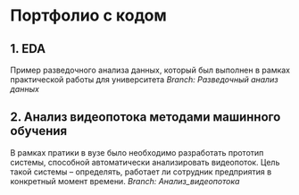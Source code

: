 # Портфолио с кодом

## 1. EDA
Пример разведочного анализа данных, который был выполнен в рамках практической работы для университета
_Branch: Разведочный анализ данных_

## 2. Анализ видеопотока методами машинного обучения
В рамках пратики в вузе было необходимо разработать прототип системы, способной автоматически анализировать видеопоток. Цель такой системы – определять, работает ли сотрудник предприятия в конкретный момент времени.
_Branch: Анализ_видеопотока_
